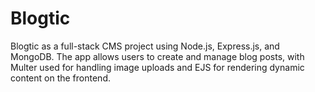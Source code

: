 # Blogtic
Blogtic as a full-stack CMS project using Node.js, Express.js, and MongoDB. The app allows users to create and manage blog posts, with Multer used for handling image uploads and EJS for rendering dynamic content on the frontend. 
